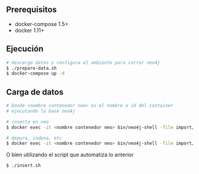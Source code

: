 ## Prerequisitos

- docker-compose 1.5+
- docker 1.11+

## Ejecución

```sh
# descarga datos y configura el ambiente para correr neo4j
$ ./prepare-data.sh
$ docker-compose up -d
```

## Carga de datos

```sh
# Donde <nombre contenedor neo> es el nombre o id del container
# ejecutando la base neo4j

# inserta en neo
$ docker exec -it <nombre contenedor neo> bin/neo4j-shell -file import/create.cypher

# depura, indexa, etc
$ docker exec -it <nombre contenedor neo> bin/neo4j-shell -file import/cleanup.cypher
```

O bien utilizando el script que automatiza lo anterior

```sh
$ ./insert.sh
```
